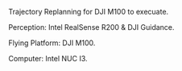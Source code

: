 
Trajectory Replanning for DJI M100 to execuate. 

Perception: Intel RealSense R200 & DJI Guidance.

Flying Platform: DJI M100.

Computer: Intel NUC I3.
